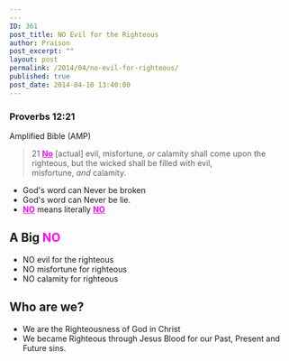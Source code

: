 ```yaml
---
---
ID: 361
post_title: NO Evil for the Righteous
author: Praison
post_excerpt: ""
layout: post
permalink: /2014/04/no-evil-for-righteous/
published: true
post_date: 2014-04-10 13:40:00
---
```

<div>
<h3>Proverbs 12:21</h3>
Amplified Bible (AMP)

</div>
<div>
<blockquote>21 <span style="text-decoration: underline; color: #ff00ff;"><strong>No</strong></span> [actual] evil, misfortune, <i>or</i> calamity shall come upon the righteous, but the wicked shall be filled with evil, misfortune, <i>and</i> calamity.</blockquote>
<ul>
	<li>God's word can Never be broken</li>
	<li>God's word can Never be lie.</li>
	<li><span style="text-decoration: underline; color: #ff00ff;"><strong>NO</strong></span> means literally <span style="text-decoration: underline; color: #ff00ff;"><strong>NO</strong></span></li>
</ul>
<h2>A Big <span style="color: #ff00ff;">NO</span></h2>
<ul>
	<li>NO evil for the righteous</li>
	<li>NO misfortune for righteous</li>
	<li>NO calamity for righteous</li>
</ul>
<h2>Who are we?</h2>
<ul>
	<li>We are the Righteousness of God in Christ</li>
	<li>We became Righteous through Jesus Blood for our Past, Present and Future sins.</li>
</ul>
</div>